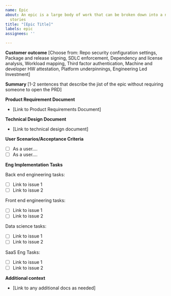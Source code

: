 ```yaml
---
name: Epic
about: An epic is a large body of work that can be broken down into a number of smaller
  stories
title: "[Epic Title]"
labels: epic
assignees: ''

---
```


**Customer outcome**
[Choose from: Repo security configuration settings, Package and release signing, SDLC enforcement, Dependency and license analysis, Workload mapping, Third factor authentication, Machine and developer HW attestation, Platform underpinnings, Engineering Led Investment]

**Summary** 
[1-2 sentences that describe the jist of the epic without requiring someone to open the PRD]

**Product Requirement Document**

- [Link to Product Requirements Document]

**Technical Design Document**

- [Link to technical design document]

**User Scenarios/Acceptance Criteria**

- [ ] As a user....
- [ ] As a user....

**Eng Implementation Tasks** 

Back end engineering tasks:
- [ ] Link to issue 1
- [ ] Link to issue 2

Front end engineering tasks:
- [ ] Link to issue 1
- [ ] Link to issue 2

Data science tasks:
- [ ] Link to issue 1
- [ ] Link to issue 2

SaaS Eng Tasks:
- [ ] Link to issue 1
- [ ] Link to issue 2

**Additional context**

- [Link to any additional docs as needed]
